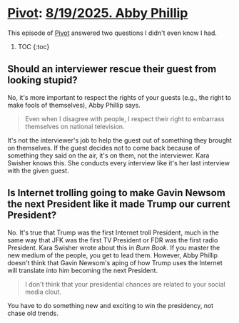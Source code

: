 # [Pivot](https://podcastindex.org/podcast/174725): [8/19/2025. Abby Phillip](https://writecomments.com/transcripts/?md5=856f6badf469a668f9f4e5f4fd083f47)

This episode of [Pivot] answered two questions I didn't even know I had.

1. TOC
{:toc}

[Pivot]: ../../../series/pivot.md

## Should an interviewer rescue their guest from looking stupid?

No, it's more important to respect the rights of your guests (e.g., the right to make fools of themselves), Abby Phillip says.

> Even when I disagree with people, I respect their right to embarrass themselves on national television.

It's not the interviewer's job to help the guest out of something they brought on themselves. If the guest decides not to come back because of something they said on the air, it's on them, not the interviewer. Kara Swisher knows this. She conducts every interview like it's her last interview with the given guest.

## Is Internet trolling going to make Gavin Newsom the next President like it made Trump our current President?

No. It's true that Trump was the first Internet troll President, much in the same way that JFK was the first TV President or FDR was the first radio President. Kara Swisher wrote about this in _Burn Book_. If you master the new medium of the people, you get to lead them. However, Abby Phillip doesn't think that Gavin Newsom's aping of how Trump uses the Internet will translate into him becoming the next President.

> I don't think that your presidential chances are related to your social media clout.

You have to do something new and exciting to win the presidency, not chase old trends.
